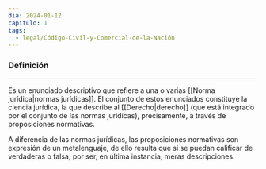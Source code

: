 ```yaml
---
dia: 2024-01-12
capitulo: 1
tags:
  - legal/Código-Civil-y-Comercial-de-la-Nación
---
```

### Definición
---
Es un enunciado descriptivo que refiere a una o varias [[Norma jurídica|normas jurídicas]]. El conjunto de estos enunciados constituye la ciencia jurídica, la que describe al [[Derecho|derecho]] (que está integrado por el conjunto de las normas jurídicas), precisamente, a través de proposiciones normativas.

A diferencia de las normas jurídicas, las proposiciones normativas son expresión de un metalenguaje, de ello resulta que si se puedan calificar de verdaderas o falsa, por ser, en última instancia, meras descripciones.